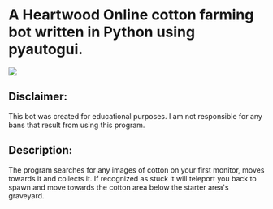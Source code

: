 # A Heartwood Online cotton farming bot written in Python using pyautogui.

![](https://github.com/TheRiftGuardian/heartwood_cotton_farm_bot/blob/main/bot_demo.gif)

## Disclaimer: 
This bot was created for educational purposes. I am not responsible for any bans that result from using this program.

## Description:
The program searches for any images of cotton on your first monitor, moves towards it and collects it. If recognized as stuck it will teleport you back to spawn and move towards the cotton area below the starter area's graveyard. 
